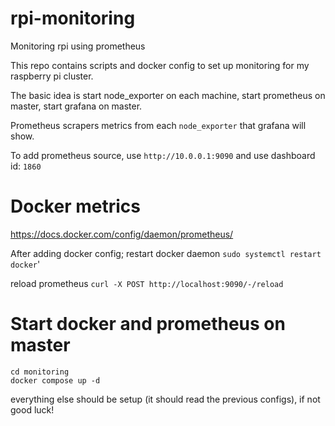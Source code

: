 # rpi-monitoring
Monitoring rpi using prometheus 

This repo contains scripts and docker config to set up monitoring for my raspberry pi cluster.

The basic idea is start node_exporter on each machine, start prometheus on master, start grafana on master.

Prometheus scrapers metrics from each `node_exporter` that grafana will show.

To add prometheus source, use `http://10.0.0.1:9090` and use dashboard id: `1860`


# Docker metrics
https://docs.docker.com/config/daemon/prometheus/

After adding docker config; restart docker daemon
 `sudo systemctl restart docker`'

reload prometheus
`curl -X POST http://localhost:9090/-/reload`

# Start docker and prometheus on master

```
cd monitoring
docker compose up -d
```

everything else should be setup (it should read the previous configs), if not good luck!